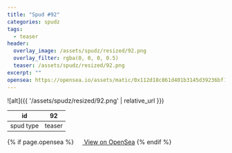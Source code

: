 ```yaml
---
title: "Spud #92"
categories: spudz
tags:
  - teaser
header:
  overlay_image: /assets/spudz/resized/92.png
  overlay_filter: rgba(0, 0, 0, 0.5)
  teaser: /assets/spudz/resized/92.png
excerpt: ""
opensea: https://opensea.io/assets/matic/0x112d18c861d401b3145d39236bf149f01e18beed/92
---
```

![alt]({{ '/assets/spudz/resized/92.png' | relative_url }})

| id | 92 |
|-|-|
| spud type | teaser |

{% if page.opensea %}
<a href="{{page.opensea}}" class="btn btn--info" onclick="window.open(this.href, '_blank'); return false;"><img src="/assets/images/opensea.svg" width="16px"><span>  View on OpenSea</span></a>
{% endif %}
